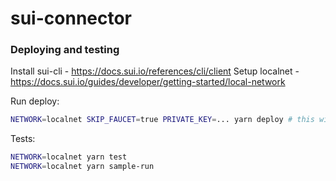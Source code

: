 # sui-connector

### Deploying and testing

Install sui-cli - https://docs.sui.io/references/cli/client
Setup localnet - https://docs.sui.io/guides/developer/getting-started/local-network

Run deploy:

```sh
NETWORK=localnet SKIP_FAUCET=true PRIVATE_KEY=... yarn deploy # this will create object_ids.json file used by other scripts. It will be only valid on localnet!
```

Tests:

```sh
NETWORK=localnet yarn test
NETWORK=localnet yarn sample-run
```
